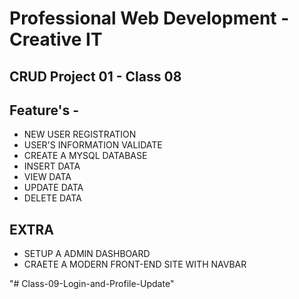 # Professional Web Development - Creative IT 

## CRUD Project 01  - Class 08

## Feature's - 

* NEW USER REGISTRATION
* USER'S INFORMATION VALIDATE
* CREATE A MYSQL DATABASE
* INSERT DATA
* VIEW DATA
* UPDATE DATA
* DELETE DATA

## EXTRA ## 
* SETUP A ADMIN DASHBOARD
* CRAETE A MODERN FRONT-END SITE WITH NAVBAR 
  
"# Class-09-Login-and-Profile-Update" 
